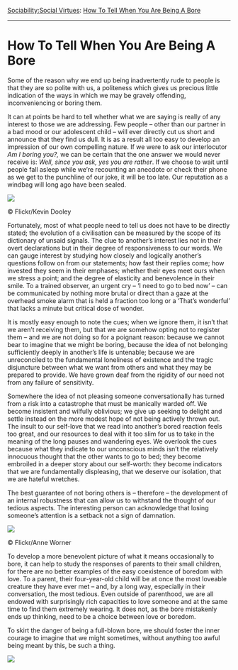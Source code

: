 [Sociability:](https://www.theschooloflife.com/thebookoflife/category/sociability/)[Social Virtues](https://www.theschooloflife.com/thebookoflife/category/sociability/social-virtues/): [How To Tell When You Are Being A Bore](https://www.theschooloflife.com/thebookoflife/how-to-tell-when-you-are-being-a-bore/)

* * *

# How To Tell When You Are Being A Bore

Some of the reason why we end up being inadvertently rude to people is that they are so polite with us, a politeness which gives us precious little indication of the ways in which we may be gravely offending, inconveniencing or boring them.

It can at points be hard to tell whether what we are saying is really of any interest to those we are addressing. Few people – other than our partner in a bad mood or our adolescent child – will ever directly cut us short and announce that they find us dull. It is as a result all too easy to develop an impression of our own compelling nature. If we were to ask our interlocutor _Am I boring you?,_ we can be certain that the one answer we would never receive is: _Well, since you ask, yes you are rather_. If we choose to wait until people fall asleep while we’re recounting an anecdote or check their phone as we get to the punchline of our joke, it will be too late. Our reputation as a windbag will long ago have been sealed.

 ![](https://www.theschooloflife.com/thebookoflife/wp-content/uploads/2018/09/36130298732_1f8b6a8662_z-2.jpg)

© Flickr/Kevin Dooley

Fortunately, most of what people need to tell us does not have to be directly stated; the evolution of a civilisation can be measured by the scope of its dictionary of unsaid signals. The clue to another’s interest lies not in their overt declarations but in their degree of responsiveness to our words. We can gauge interest by studying how closely and logically another’s questions follow on from our statements; how fast their replies come; how invested they seem in their emphases; whether their eyes meet ours when we stress a point; and the degree of elasticity and benevolence in their smile. To a trained observer, an urgent cry – ‘I need to go to bed now’ – can be communicated by nothing more brutal or direct than a gaze at the overhead smoke alarm that is held a fraction too long or a ‘That’s wonderful’ that lacks a minute but critical dose of wonder.

It is mostly easy enough to note the cues; when we ignore them, it isn’t that we aren’t receiving them, but that we are somehow opting not to register them – and we are not doing so for a poignant reason: because we cannot bear to imagine that we might be boring, because the idea of not belonging sufficiently deeply in another’s life is untenable; because we are unreconciled to the fundamental loneliness of existence and the tragic disjuncture between what we want from others and what they may be prepared to provide. We have grown deaf from the rigidity of our need not from any failure of sensitivity.

Somewhere the idea of not pleasing someone conversationally has turned from a risk into a catastrophe that must be manically warded off. We become insistent and wilfully oblivious; we give up seeking to delight and settle instead on the more modest hope of not being actively thrown out. The insult to our self-love that we read into another’s bored reaction feels too great, and our resources to deal with it too slim for us to take in the meaning of the long pauses and wandering eyes. We overlook the cues because what they indicate to our unconscious minds isn’t the relatively innocuous thought that the other wants to go to bed; they become embroiled in a deeper story about our self-worth: they become indicators that we are fundamentally displeasing, that we deserve our isolation, that we are hateful wretches.

The best guarantee of not boring others is – therefore – the development of an internal robustness that can allow us to withstand the thought of our tedious aspects. The interesting person can acknowledge that losing someone’s attention is a setback not a sign of damnation.

 ![](https://www.theschooloflife.com/thebookoflife/wp-content/uploads/2018/09/28769089737_b4545191fd_z.jpg)

© Flickr/Anne Worner

To develop a more benevolent picture of what it means occasionally to bore, it can help to study the responses of parents to their small children, for there are no better examples of the easy coexistence of boredom with love. To a parent, their four-year-old child will be at once the most loveable creature they have ever met – and, by a long way, especially in their conversation, the most tedious. Even outside of parenthood, we are all endowed with surprisingly rich capacities to love someone and at the same time to find them extremely wearing. It does not, as the bore mistakenly ends up thinking, need to be a choice between love or boredom.

To skirt the danger of being a full-blown bore, we should foster the inner courage to imagine that we might sometimes, without anything too awful being meant by this, be such a thing.

[![](https://img.youtube.com/vi/EGOgNthAO6g/0.jpg)](https://www.youtube.com/embed/EGOgNthAO6g '')
